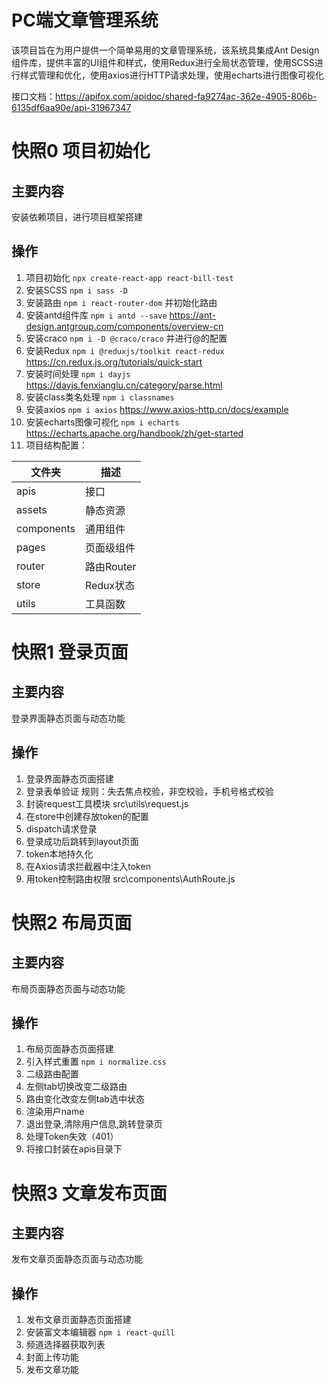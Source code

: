 # PC端文章管理系统
该项目旨在为用户提供一个简单易用的文章管理系统，该系统具集成Ant Design组件库，提供丰富的UI组件和样式，使用Redux进行全局状态管理，使用SCSS进行样式管理和优化，使用axios进行HTTP请求处理，使用echarts进行图像可视化

接口文档：https://apifox.com/apidoc/shared-fa9274ac-362e-4905-806b-6135df6aa90e/api-31967347

# 快照0 项目初始化
## 主要内容
安装依赖项目，进行项目框架搭建

## 操作
1. 项目初始化 `npx create-react-app react-bill-test`
2. 安装SCSS `npm i sass -D`
3. 安装路由 `npm i react-router-dom`
并初始化路由
4. 安装antd组件库 `npm i antd --save`
https://ant-design.antgroup.com/components/overview-cn
5. 安装craco `npm i -D @craco/craco`
并进行@的配置
6. 安装Redux `npm i @reduxjs/toolkit react-redux`
https://cn.redux.js.org/tutorials/quick-start
7. 安装时间处理 `npm i dayjs`
https://dayjs.fenxianglu.cn/category/parse.html
8. 安装class类名处理 `npm i classnames`
9. 安装axios `npm i axios`
https://www.axios-http.cn/docs/example
10. 安装echarts图像可视化 `npm i echarts`
https://echarts.apache.org/handbook/zh/get-started
11. 项目结构配置：

| 文件夹 | 描述 |
| --- | --- |
| apis | 接口 |
| assets | 静态资源 |
| components | 通用组件 |
| pages| 页面级组件 |
| router | 路由Router |
| store | Redux状态 |
| utils | 工具函数 |

# 快照1 登录页面
## 主要内容
登录界面静态页面与动态功能

## 操作
1. 登录界面静态页面搭建
2. 登录表单验证
规则：失去焦点校验，非空校验，手机号格式校验
3. 封装request工具模块
src\utils\request.js
4. 在store中创建存放token的配置
5. dispatch请求登录
6. 登录成功后跳转到layout页面
7. token本地持久化
8. 在Axios请求拦截器中注入token
9. 用token控制路由权限
src\components\AuthRoute.js

# 快照2 布局页面
## 主要内容
布局页面静态页面与动态功能

## 操作
1. 布局页面静态页面搭建
2. 引入样式重置 `npm i normalize.css`
3. 二级路由配置
4. 左侧tab切换改变二级路由
5. 路由变化改变左侧tab选中状态
6. 渲染用户name
7. 退出登录,清除用户信息,跳转登录页
8. 处理Token失效（401）
9. 将接口封装在apis目录下

# 快照3 文章发布页面
## 主要内容
发布文章页面静态页面与动态功能

## 操作
1. 发布文章页面静态页面搭建
2. 安装富文本编辑器 `npm i react-quill`
3. 频道选择器获取列表
4. 封面上传功能
5. 发布文章功能